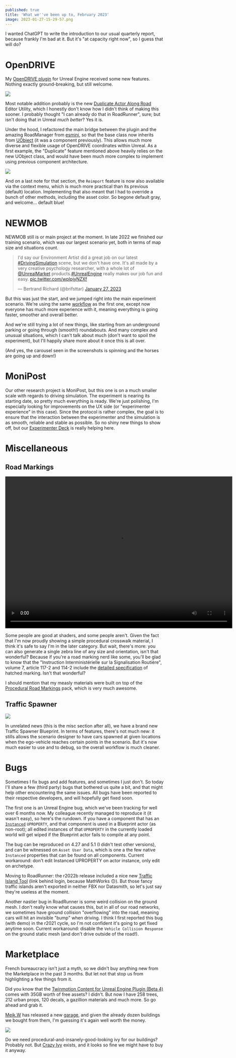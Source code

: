 ```yaml
---
published: true
title: 'What we''ve been up to, February 2023'
image: 2023-01-27-15-29-57.png
---
```

I wanted ChatGPT to write the introduction to our usual quarterly report, because frankly I'm bad at it. But it's "at capacity right now", so I guess that will do?

# OpenDRIVE

My [OpenDRIVE plugin](https://github.com/brifsttar/OpenDRIVE) for Unreal Engine received some new features. Nothing exactly ground-breaking, but still welcome.

![](https://github.com/brifsttar/OpenDRIVE/raw/master/Resources/odr_repeat.gif)

Most notable addition probably is the new [Duplicate Actor Along Road](https://github.com/brifsttar/OpenDRIVE#duplicate-actor-along-road) Editor Utility, which I honestly don't know how I didn't think of making this sooner. I probably thought "I can already do that in RoadRunner", sure; but isn't doing that in Unreal *much better*? Yes it is.

Under the hood, I refactored the main bridge between the plugin and the amazing RoadManager from [esmini](https://github.com/esmini/esmini/), so that the base class now inherits from [UObject](https://github.com/brifsttar/OpenDRIVE/blob/master/Source/OpenDRIVE/Public/OpenDrivePosition.h) (it was a component previously). This allows much more diverse and flexible usage of OpenDRIVE coordinates within Unreal. As a first example, the "Duplicate" feature mentioned above heavily relies on the new UObject class, and would have been much more complex to implement using previous component architecture.

![](/images/2023-01-27-09-56-25.png)

And on a last note for that section, the `Reimport` feature is now also available via the context menu, which is much more practical than its previous (default) location. Implementing that also meant that I had to override a bunch of other methods, including the asset color. So begone default gray, and welcome... default blue!

# NEWMOB

NEWMOB still is or main project at the moment. In late 2022 we finished our training scenario, which was our largest scenario yet, both in terms of map size and situations count.

<blockquote class="twitter-tweet"><p lang="en" dir="ltr">I&#39;d say our Environment Artist did a great job on our latest <a href="https://twitter.com/hashtag/DrivingSimulation?src=hash&amp;ref_src=twsrc%5Etfw">#DrivingSimulation</a> scene, but we don&#39;t have one. It&#39;s all made by a very creative psychology researcher, with a whole lot of <a href="https://twitter.com/UnrealMarket?ref_src=twsrc%5Etfw">@UnrealMarket</a> products.<a href="https://twitter.com/hashtag/UnrealEngine?src=hash&amp;ref_src=twsrc%5Etfw">#UnrealEngine</a> really makes our job fun and easy. <a href="https://t.co/wpIpjyNZXf">pic.twitter.com/wpIpjyNZXf</a></p>&mdash; Bertrand Richard (@brifsttar) <a href="https://twitter.com/brifsttar/status/1618921000359559168?ref_src=twsrc%5Etfw">January 27, 2023</a></blockquote> <script async src="https://platform.twitter.com/widgets.js" charset="utf-8"></script>

But this was just the start, and we jumped right into the main experiment scenario. We're using the same [workflow](/workflow-1/) as the first one, except now everyone has much more experience with it, meaning everything is going faster, smoother and overall better.

And we're still trying a lot of new things, like starting from an underground parking or going through (smooth!) roundabouts. And many complex and unusual situations, which I can't talk about much (don't want to spoil the experiment), but I'll happily share more about it once this is all over.

(And yes, the carousel seen in the screenshots is spinning and the horses are going up and down!)

# MoniPost

Our other research project is MoniPost, but this one is on a much smaller scale with regards to driving simulation. The experiment is nearing its starting date, so pretty much everything is ready. We're just polishing, I'm especially looking for improvements on the UX side (or "experimenter experience" in this case). Since the protocol is rather complex, the goal is to ensure that the interaction between the experimenter and the simulation is as smooth, reliable and stable as possible. So no shiny new things to show off, but our [Experimenter Deck](/streamdeck/#experimenter-deck) is really helping here.

# Miscellaneous

## Road Markings

<video width="720" height="480" controls>
  <source type="video/mp4"
src="https://cdn.discordapp.com/attachments/725724080526852126/1064121143281340437/crossing.mp4.mp4">
</video>

Some people are good at shaders, and some people aren't. Given the fact that I'm now proudly showing a simple procedural crosswalk material, I think it's safe to say I'm in the later category. But wait, there's more: you can also generate a single zebra line of any size and orientation, isn't that wonderful? Because if you're a road marking nerd like some, you'll be glad to know that the "Instruction Interministérielle sur la Signalisation Routière", volume 7, article 117-2 and 114-2 include the [detailed specification](image.png) of hatched marking. Isn't that wonderful?

I should mention that my measly materials were built on top of the [Procedural Road Markings](https://www.unrealengine.com/marketplace/en-US/product/procedural-road-markings) pack, which is very much awesome.

## Traffic Spawner

![](/images/2023-01-27-15-53-37.png)

In unrelated news (this is the misc section after all), we have a brand new Traffic Spawner Blueprint. In terms of features, there's not much new: it stills allows the scenario designer to have cars spawned at given locations when the ego-vehicle reaches certain points in the scenario. But it's now much easier to use and to debug, so the overall workflow is much cleaner.

# Bugs

Sometimes I fix bugs and add features, and sometimes I just don't. So today I'll share a few (third party) bugs that bothered us quite a bit, and that might help other encountering the same issues. All bugs have been reported to their respective developers, and will hopefully get fixed soon.

The first one is an Unreal Engine bug, which we've been tracking for well over 6 months  now. My colleague recently managed to reproduce it (it wasn't easy), so here's the rundown. If you have a component that has an [`Instanced`](https://docs.unrealengine.com/4.26/en-US/ProgrammingAndScripting/GameplayArchitecture/Properties/#propertyspecifiers) `UPROPERTY`, and that component is used in a Blueprint actor (as non-root); all edited instances of that `UPROPERTY` in the currently loaded world will get wiped if the Blueprint actor fails to compile at any point.

The bug can be reproduced on 4.27 and 5.1 (I didn't test other versions), and can be witnessed on `Asset User Data`, which is one a the few native `Instanced` properties that can be found on all components. Current workaround: don't edit Instanced UPROPERTY on actor instance, only edit on archetype.

Moving to RoadRunner: the r2022b release included a nice new [Traffic Island Tool](https://fr.mathworks.com/help/roadrunner/ref/trafficislandtool.html) (link behind login, because MathWorks 🙃). But those fancy traffic islands aren't exported in neither FBX nor Datasmith, so let's just say they're useless at the moment.

Another nastier bug in RoadRunner is some weird collision on the ground mesh. I don't really know what causes this, but in all of our road networks, we sometimes have ground collision "overflowing" into the road, meaning cars will hit an invisible "bump" when driving. I think I first reported this bug (with demo) in the r2021 cycle, so I'm not confident it's going to get fixed anytime soon. Current workaround: disable the `Vehicle Collision Response` on the ground static mesh (and don't drive outside of the road!).

# Marketplace

French bureaucracy isn't just a myth, so we didn't buy anything new from the Marketplace in the past 3 months. But let not that stop us from highlighting a few things from it.

Did you know that the [Twinmotion Content for Unreal Engine Plugin (Beta 4)](https://www.unrealengine.com/marketplace/en-US/product/twinmotion-content-for-unreal-engine-plugin-beta) comes with 35GB worth of free assets? I didn't. But now I have 258 trees, 212 urban props, 120 decals, a gazillion materials and much more. So go ahead and grab it.

[Meik.W](https://www.unrealengine.com/marketplace/en-US/profile/Meik.W+Models) has released a new [garage](https://www.unrealengine.com/marketplace/en-US/product/car-service-02), and given the already dozen buildings we bought from them, I'm guessing it's again well worth the money.

[![](/images/2023-01-27-16-27-47.png)][ivy]

Do we need procedural-and-insanely-good-looking ivy for our buildings? Probably not. But [Crazy Ivy][ivy] exists, and it looks so fine we might have to buy it anyway.

[ivy]: https://www.unrealengine.com/marketplace/en-US/product/crazy-ivy-procedural-ivy-vine-generator-plug-in-auto-grow-plants-in-editor